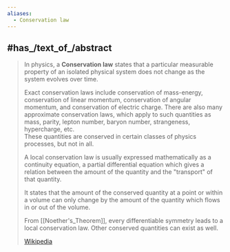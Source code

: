```yaml
---
aliases:
  - Conservation law
---
```



## #has_/text_of_/abstract 

> In physics, a **Conservation law** states that 
> a particular measurable property of an isolated physical system does not change 
> as the system evolves over time. 
> 
> Exact conservation laws include conservation of mass-energy, conservation of linear momentum, conservation of angular momentum, and conservation of electric charge. 
> There are also many approximate conservation laws, which apply to such quantities as 
> mass, parity, lepton number, baryon number, strangeness, hypercharge, etc.  
> These quantities are conserved in certain classes of physics processes, but not in all.
>
> A local conservation law is usually expressed mathematically as a continuity equation, 
> a partial differential equation which gives a relation between the amount of the quantity 
> and the "transport" of that quantity. 
> 
> It states that the amount of the conserved quantity at a point or within a volume 
> can only change by the amount of the quantity which flows in or out of the volume.
>
> From [[Noether's_Theorem]], every differentiable symmetry leads to a local conservation law. 
> Other conserved quantities can exist as well.
>
> [Wikipedia](https://en.wikipedia.org/wiki/Conservation%20law) 


